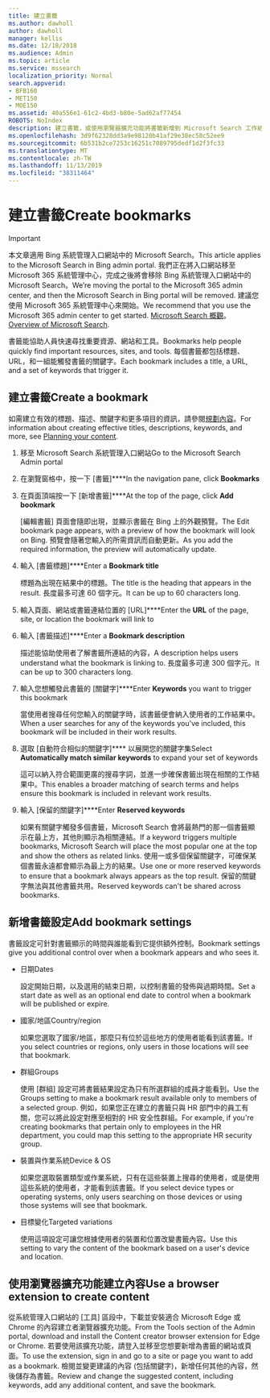 ```yaml
---
title: 建立書籤
ms.author: dawholl
author: dawholl
manager: kellis
ms.date: 12/18/2018
ms.audience: Admin
ms.topic: article
ms.service: mssearch
localization_priority: Normal
search.appverid:
- BFB160
- MET150
- MOE150
ms.assetid: 40a556e1-61c2-4bd3-b80e-5ad62af77454
ROBOTS: NoIndex
description: 建立書籤，或使用瀏覽器擴充功能將書籤新增到 Microsoft Search 工作結果
ms.openlocfilehash: 3d9f62328dd3a9e98120b41af29e38ec58c52ee9
ms.sourcegitcommit: 6b531b2ce7253c16251c7089795dedf1d2f3fc33
ms.translationtype: MT
ms.contentlocale: zh-TW
ms.lasthandoff: 11/13/2019
ms.locfileid: "38311464"
---
```

# <a name="create-bookmarks"></a><span data-ttu-id="b4705-103">建立書籤</span><span class="sxs-lookup"><span data-stu-id="b4705-103">Create bookmarks</span></span>

> [!IMPORTANT]
> <span data-ttu-id="b4705-104">本文章適用 Bing 系統管理入口網站中的 Microsoft Search。</span><span class="sxs-lookup"><span data-stu-id="b4705-104">This article applies to the Microsoft Search in Bing admin portal.</span></span> <span data-ttu-id="b4705-105">我們正在將入口網站移至 Microsoft 365 系統管理中心，完成之後將會移除 Bing 系統管理入口網站中的 Microsoft Search。</span><span class="sxs-lookup"><span data-stu-id="b4705-105">We’re moving the portal to the Microsoft 365 admin center, and then the Microsoft Search in Bing portal will be removed.</span></span> <span data-ttu-id="b4705-106">建議您使用 Microsoft 365 系統管理中心來開始。</span><span class="sxs-lookup"><span data-stu-id="b4705-106">We recommend that you use the Microsoft 365 admin center to get started.</span></span> <span data-ttu-id="b4705-107">[Microsoft Search 概觀](overview-microsoft-search.md)。</span><span class="sxs-lookup"><span data-stu-id="b4705-107">[Overview of Microsoft Search](overview-microsoft-search.md).</span></span>
    
<span data-ttu-id="b4705-108">書籤能協助人員快速尋找重要資源、網站和工具。</span><span class="sxs-lookup"><span data-stu-id="b4705-108">Bookmarks help people quickly find important resources, sites, and tools.</span></span> <span data-ttu-id="b4705-109">每個書籤都包括標題、URL，和一組能觸發書籤的關鍵字。</span><span class="sxs-lookup"><span data-stu-id="b4705-109">Each bookmark includes a title, a URL, and a set of keywords that trigger it.</span></span>
  
## <a name="create-a-bookmark"></a><span data-ttu-id="b4705-110">建立書籤</span><span class="sxs-lookup"><span data-stu-id="b4705-110">Create a bookmark</span></span>

<span data-ttu-id="b4705-111">如需建立有效的標題、描述、關鍵字和更多項目的資訊，請參閱[規劃內容](plan-your-content.md)。</span><span class="sxs-lookup"><span data-stu-id="b4705-111">For information about creating effective titles, descriptions, keywords, and more, see [Planning your content](plan-your-content.md).</span></span>
  
1. <span data-ttu-id="b4705-112">移至 Microsoft Search 系統管理入口網站</span><span class="sxs-lookup"><span data-stu-id="b4705-112">Go to the Microsoft Search Admin portal</span></span>
    
2. <span data-ttu-id="b4705-113">在瀏覽窗格中，按一下 [書籤]\*\*\*\*</span><span class="sxs-lookup"><span data-stu-id="b4705-113">In the navigation pane, click **Bookmarks**</span></span>
    
3. <span data-ttu-id="b4705-114">在頁面頂端按一下 [新增書籤]\*\*\*\*</span><span class="sxs-lookup"><span data-stu-id="b4705-114">At the top of the page, click **Add bookmark**</span></span>
    
    <span data-ttu-id="b4705-115">[編輯書籤] 頁面會隨即出現，並顯示書籤在 Bing 上的外觀預覽。</span><span class="sxs-lookup"><span data-stu-id="b4705-115">The Edit bookmark page appears, with a preview of how the bookmark will look on Bing.</span></span> <span data-ttu-id="b4705-116">預覽會隨著您輸入的所需資訊而自動更新。</span><span class="sxs-lookup"><span data-stu-id="b4705-116">As you add the required information, the preview will automatically update.</span></span>
    
4. <span data-ttu-id="b4705-117">輸入 [書籤標題]\*\*\*\*</span><span class="sxs-lookup"><span data-stu-id="b4705-117">Enter a **Bookmark title**</span></span>
    
    <span data-ttu-id="b4705-118">標題為出現在結果中的標題。</span><span class="sxs-lookup"><span data-stu-id="b4705-118">The title is the heading that appears in the result.</span></span> <span data-ttu-id="b4705-119">長度最多可達 60 個字元。</span><span class="sxs-lookup"><span data-stu-id="b4705-119">It can be up to 60 characters long.</span></span>
    
5. <span data-ttu-id="b4705-120">輸入頁面、網站或書籤連結位置的 [URL]\*\*\*\*</span><span class="sxs-lookup"><span data-stu-id="b4705-120">Enter the **URL** of the page, site, or location the bookmark will link to</span></span> 
    
6. <span data-ttu-id="b4705-121">輸入 [書籤描述]\*\*\*\*</span><span class="sxs-lookup"><span data-stu-id="b4705-121">Enter a **Bookmark description**</span></span>
    
    <span data-ttu-id="b4705-122">描述能協助使用者了解書籤所連結的內容，</span><span class="sxs-lookup"><span data-stu-id="b4705-122">A description helps users understand what the bookmark is linking to.</span></span> <span data-ttu-id="b4705-123">長度最多可達 300 個字元。</span><span class="sxs-lookup"><span data-stu-id="b4705-123">It can be up to 300 characters long.</span></span>
    
7. <span data-ttu-id="b4705-124">輸入您想觸發此書籤的 [關鍵字]\*\*\*\*</span><span class="sxs-lookup"><span data-stu-id="b4705-124">Enter **Keywords** you want to trigger this bookmark</span></span> 
    
    <span data-ttu-id="b4705-125">當使用者搜尋任何您輸入的關鍵字時，該書籤便會納入使用者的工作結果中。</span><span class="sxs-lookup"><span data-stu-id="b4705-125">When a user searches for any of the keywords you've included, this bookmark will be included in their work results.</span></span>
    
8. <span data-ttu-id="b4705-126">選取 [自動符合相似的關鍵字]\*\*\*\* 以展開您的關鍵字集</span><span class="sxs-lookup"><span data-stu-id="b4705-126">Select **Automatically match similar keywords** to expand your set of keywords</span></span> 
    
    <span data-ttu-id="b4705-127">這可以納入符合範圍更廣的搜尋字詞，並進一步確保書籤出現在相關的工作結果中。</span><span class="sxs-lookup"><span data-stu-id="b4705-127">This enables a broader matching of search terms and helps ensure this bookmark is included in relevant work results.</span></span>
    
9. <span data-ttu-id="b4705-128">輸入 [保留的關鍵字]\*\*\*\*</span><span class="sxs-lookup"><span data-stu-id="b4705-128">Enter **Reserved keywords**</span></span>
    
    <span data-ttu-id="b4705-129">如果有關鍵字觸發多個書籤，Microsoft Search 會將最熱門的那一個書籤顯示在最上方，其他則顯示為相關連結。</span><span class="sxs-lookup"><span data-stu-id="b4705-129">If a keyword triggers multiple bookmarks, Microsoft Search will place the most popular one at the top and show the others as related links.</span></span> <span data-ttu-id="b4705-130">使用一或多個保留關鍵字，可確保某個書籤永遠都會顯示為最上方的結果。</span><span class="sxs-lookup"><span data-stu-id="b4705-130">Use one or more reserved keywords to ensure that a bookmark always appears as the top result.</span></span> <span data-ttu-id="b4705-131">保留的關鍵字無法與其他書籤共用。</span><span class="sxs-lookup"><span data-stu-id="b4705-131">Reserved keywords can't be shared across bookmarks.</span></span>
    
## <a name="add-bookmark-settings"></a><span data-ttu-id="b4705-132">新增書籤設定</span><span class="sxs-lookup"><span data-stu-id="b4705-132">Add bookmark settings</span></span>

<span data-ttu-id="b4705-133">書籤設定可針對書籤顯示的時間與誰能看到它提供額外控制。</span><span class="sxs-lookup"><span data-stu-id="b4705-133">Bookmark settings give you additional control over when a bookmark appears and who sees it.</span></span>
  
- <span data-ttu-id="b4705-134">日期</span><span class="sxs-lookup"><span data-stu-id="b4705-134">Dates</span></span>
    
    <span data-ttu-id="b4705-135">設定開始日期，以及選用的結束日期，以控制書籤的發佈與過期時間。</span><span class="sxs-lookup"><span data-stu-id="b4705-135">Set a start date as well as an optional end date to control when a bookmark will be published or expire.</span></span> 
    
- <span data-ttu-id="b4705-136">國家/地區</span><span class="sxs-lookup"><span data-stu-id="b4705-136">Country/region</span></span>
    
    <span data-ttu-id="b4705-137">如果您選取了國家/地區，那麼只有位於這些地方的使用者能看到該書籤。</span><span class="sxs-lookup"><span data-stu-id="b4705-137">If you select countries or regions, only users in those locations will see that bookmark.</span></span>
    
- <span data-ttu-id="b4705-138">群組</span><span class="sxs-lookup"><span data-stu-id="b4705-138">Groups</span></span>
    
    <span data-ttu-id="b4705-139">使用 [群組] 設定可將書籤結果設定為只有所選群組的成員才能看到。</span><span class="sxs-lookup"><span data-stu-id="b4705-139">Use the Groups setting to make a bookmark result available only to members of a selected group.</span></span> <span data-ttu-id="b4705-140">例如，如果您正在建立的書籤只與 HR 部門中的員工有關，您可以將此設定對應至相對的 HR 安全性群組。</span><span class="sxs-lookup"><span data-stu-id="b4705-140">For example, if you're creating bookmarks that pertain only to employees in the HR department, you could map this setting to the appropriate HR security group.</span></span>
    
- <span data-ttu-id="b4705-141">裝置與作業系統</span><span class="sxs-lookup"><span data-stu-id="b4705-141">Device &amp; OS</span></span>
    
    <span data-ttu-id="b4705-142">如果您選取裝置類型或作業系統，只有在這些裝置上搜尋的使用者，或是使用這些系統的使用者，才能看到該書籤。</span><span class="sxs-lookup"><span data-stu-id="b4705-142">If you select device types or operating systems, only users searching on those devices or using those systems will see that bookmark.</span></span>
    
- <span data-ttu-id="b4705-143">目標變化</span><span class="sxs-lookup"><span data-stu-id="b4705-143">Targeted variations</span></span>
    
    <span data-ttu-id="b4705-144">使用這項設定可讓您根據使用者的裝置和位置改變書籤內容。</span><span class="sxs-lookup"><span data-stu-id="b4705-144">Use this setting to vary the content of the bookmark based on a user's device and location.</span></span>
    
## <a name="use-a-browser-extension-to-create-content"></a><span data-ttu-id="b4705-145">使用瀏覽器擴充功能建立內容</span><span class="sxs-lookup"><span data-stu-id="b4705-145">Use a browser extension to create content</span></span>

<span data-ttu-id="b4705-146">從系統管理入口網站的 [工具] 區段中，下載並安裝適合 Microsoft Edge 或 Chrome 的內容建立者瀏覽器擴充功能。</span><span class="sxs-lookup"><span data-stu-id="b4705-146">From the Tools section of the Admin portal, download and install the Content creator browser extension for Edge or Chrome.</span></span> <span data-ttu-id="b4705-147">若要使用該擴充功能，請登入並移至您想要新增為書籤的網站或頁面。</span><span class="sxs-lookup"><span data-stu-id="b4705-147">To use the extension, sign in and go to a site or page you want to add as a bookmark.</span></span> <span data-ttu-id="b4705-148">檢閱並變更建議的內容 (包括關鍵字)，新增任何其他的內容，然後儲存為書籤。</span><span class="sxs-lookup"><span data-stu-id="b4705-148">Review and change the suggested content, including keywords, add any additional content, and save the bookmark.</span></span>
